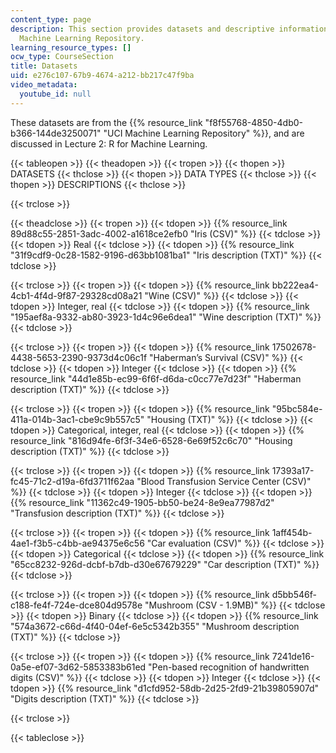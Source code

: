 ```yaml
---
content_type: page
description: This section provides datasets and descriptive information from the UCI
  Machine Learning Repository.
learning_resource_types: []
ocw_type: CourseSection
title: Datasets
uid: e276c107-67b9-4674-a212-bb217c47f9ba
video_metadata:
  youtube_id: null
---
```


These datasets are from the {{% resource_link "f8f55768-4850-4db0-b366-144de3250071" "UCI Machine Learning Repository" %}}, and are discussed in Lecture 2: R for Machine Learning.

{{< tableopen >}}
{{< theadopen >}}
{{< tropen >}}
{{< thopen >}}
DATASETS
{{< thclose >}}
{{< thopen >}}
DATA TYPES
{{< thclose >}}
{{< thopen >}}
DESCRIPTIONS
{{< thclose >}}

{{< trclose >}}

{{< theadclose >}}
{{< tropen >}}
{{< tdopen >}}
{{% resource_link 89d88c55-2851-3adc-4002-a1618ce2efb0 "Iris (CSV)" %}}
{{< tdclose >}}
{{< tdopen >}}
Real
{{< tdclose >}}
{{< tdopen >}}
{{% resource_link "31f9cdf9-0c28-1582-9196-d63bb1081ba1" "Iris description (TXT)" %}}
{{< tdclose >}}

{{< trclose >}}
{{< tropen >}}
{{< tdopen >}}
{{% resource_link bb222ea4-4cb1-4f4d-9f87-29328cd08a21 "Wine (CSV)" %}}
{{< tdclose >}}
{{< tdopen >}}
Integer, real
{{< tdclose >}}
{{< tdopen >}}
{{% resource_link "195aef8a-9332-ab80-3923-1d4c96e6dea1" "Wine description (TXT)" %}}
{{< tdclose >}}

{{< trclose >}}
{{< tropen >}}
{{< tdopen >}}
{{% resource_link 17502678-4438-5653-2390-9373d4c06c1f "Haberman’s Survival (CSV)" %}}
{{< tdclose >}}
{{< tdopen >}}
Integer
{{< tdclose >}}
{{< tdopen >}}
{{% resource_link "44d1e85b-ec99-6f6f-d6da-c0cc77e7d23f" "Haberman description (TXT)" %}}
{{< tdclose >}}

{{< trclose >}}
{{< tropen >}}
{{< tdopen >}}
{{% resource_link "95bc584e-411a-014b-3ac1-cbe9c9b557c5" "Housing (TXT)" %}}
{{< tdclose >}}
{{< tdopen >}}
Categorical, integer, real
{{< tdclose >}}
{{< tdopen >}}
{{% resource_link "816d94fe-6f3f-34e6-6528-6e69f52c6c70" "Housing description (TXT)" %}}
{{< tdclose >}}

{{< trclose >}}
{{< tropen >}}
{{< tdopen >}}
{{% resource_link 17393a17-fc45-71c2-d19a-6fd3711f62aa "Blood Transfusion Service Center (CSV)" %}}
{{< tdclose >}}
{{< tdopen >}}
Integer
{{< tdclose >}}
{{< tdopen >}}
{{% resource_link "11362c49-1905-bb50-be24-8e9ea77987d2" "Transfusion description (TXT)" %}}
{{< tdclose >}}

{{< trclose >}}
{{< tropen >}}
{{< tdopen >}}
{{% resource_link 1aff454b-4ae1-f3b5-c4bb-ae94375e6c56 "Car evaluation (CSV)" %}}
{{< tdclose >}}
{{< tdopen >}}
Categorical
{{< tdclose >}}
{{< tdopen >}}
{{% resource_link "65cc8232-926d-dcbf-b7db-d30e67679229" "Car description (TXT)" %}}
{{< tdclose >}}

{{< trclose >}}
{{< tropen >}}
{{< tdopen >}}
{{% resource_link d5bb546f-c188-fe4f-724e-dce804d9578e "Mushroom (CSV - 1.9MB)" %}}
{{< tdclose >}}
{{< tdopen >}}
Binary
{{< tdclose >}}
{{< tdopen >}}
{{% resource_link "574a3672-c66d-4f40-04ef-6e5c5342b355" "Mushroom description (TXT)" %}}
{{< tdclose >}}

{{< trclose >}}
{{< tropen >}}
{{< tdopen >}}
{{% resource_link 7241de16-0a5e-ef07-3d62-5853383b61ed "Pen-based recognition of handwritten digits (CSV)" %}}
{{< tdclose >}}
{{< tdopen >}}
Integer
{{< tdclose >}}
{{< tdopen >}}
{{% resource_link "d1cfd952-58db-2d25-2fd9-21b39805907d" "Digits description (TXT)" %}}
{{< tdclose >}}

{{< trclose >}}

{{< tableclose >}}